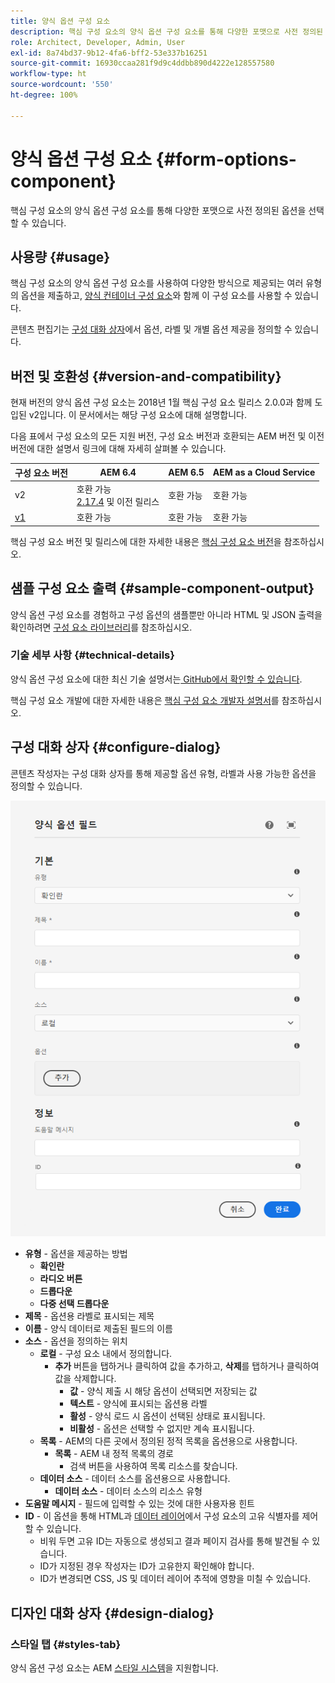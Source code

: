 ```yaml
---
title: 양식 옵션 구성 요소
description: 핵심 구성 요소의 양식 옵션 구성 요소를 통해 다양한 포맷으로 사전 정의된 옵션을 선택할 수 있습니다.
role: Architect, Developer, Admin, User
exl-id: 8a74bd37-9b12-4fa6-bff2-53e337b16251
source-git-commit: 16930ccaa281f9d9c4ddbb890d4222e128557580
workflow-type: ht
source-wordcount: '550'
ht-degree: 100%

---
```


# 양식 옵션 구성 요소 {#form-options-component}

핵심 구성 요소의 양식 옵션 구성 요소를 통해 다양한 포맷으로 사전 정의된 옵션을 선택할 수 있습니다.

## 사용량 {#usage}

핵심 구성 요소의 양식 옵션 구성 요소를 사용하여 다양한 방식으로 제공되는 여러 유형의 옵션을 제출하고, [양식 컨테이너 구성 요소](form-container.md)와 함께 이 구성 요소를 사용할 수 있습니다.

콘텐츠 편집기는 [구성 대화 상자](#configure-dialog)에서 옵션, 라벨 및 개별 옵션 제공을 정의할 수 있습니다.

## 버전 및 호환성 {#version-and-compatibility}

현재 버전의 양식 옵션 구성 요소는 2018년 1월 핵심 구성 요소 릴리스 2.0.0과 함께 도입된 v2입니다. 이 문서에서는 해당 구성 요소에 대해 설명합니다.

다음 표에서 구성 요소의 모든 지원 버전, 구성 요소 버전과 호환되는 AEM 버전 및 이전 버전에 대한 설명서 링크에 대해 자세히 살펴볼 수 있습니다.

| 구성 요소 버전 | AEM 6.4 | AEM 6.5 | AEM as a Cloud Service |
|--- |--- |--- |---|
| v2 | 호환 가능 <br>[2.17.4](/help/versions.md) 및 이전 릴리스 | 호환 가능 | 호환 가능 |
| [v1](/help/components/v1/form-options-v1.md) | 호환 가능 | 호환 가능 | 호환 가능 |

핵심 구성 요소 버전 및 릴리스에 대한 자세한 내용은 [핵심 구성 요소 버전](/help/versions.md)을 참조하십시오.

## 샘플 구성 요소 출력 {#sample-component-output}

양식 옵션 구성 요소를 경험하고 구성 옵션의 샘플뿐만 아니라 HTML 및 JSON 출력을 확인하려면 [구성 요소 라이브러리](https://adobe.com/go/aem_cmp_library_form_options_kr)를 참조하십시오.

### 기술 세부 사항 {#technical-details}

양식 옵션 구성 요소에 대한 최신 기술 설명서는[ GitHub에서 확인할 수 있습니다](https://adobe.com/go/aem_cmp_tech_form_options_v2_kr).

핵심 구성 요소 개발에 대한 자세한 내용은 [핵심 구성 요소 개발자 설명서](/help/developing/overview.md)를 참조하십시오.

## 구성 대화 상자 {#configure-dialog}

콘텐츠 작성자는 구성 대화 상자를 통해 제공할 옵션 유형, 라벨과 사용 가능한 옵션을 정의할 수 있습니다.

![양식 옵션 구성 요소의 편집 대화 상자](/help/assets/form-options-edit.png)

* **유형** - 옵션을 제공하는 방법
   * **확인란**
   * **라디오 버튼**
   * **드롭다운**
   * **다중 선택 드롭다운**
* **제목** - 옵션용 라벨로 표시되는 제목
* **이름** - 양식 데이터로 제출된 필드의 이름
* **소스** - 옵션을 정의하는 위치
   * **로컬** - 구성 요소 내에서 정의합니다.
      * **추가** 버튼을 탭하거나 클릭하여 값을 추가하고, **삭제**&#x200B;를 탭하거나 클릭하여 값을 삭제합니다.
         * **값** - 양식 제출 시 해당 옵션이 선택되면 저장되는 값
         * **텍스트** - 양식에 표시되는 옵션용 라벨
         * **활성** - 양식 로드 시 옵션이 선택된 상태로 표시됩니다.
         * **비활성** - 옵션은 선택할 수 없지만 계속 표시됩니다.
   * **목록** - AEM의 다른 곳에서 정의된 정적 목록을 옵션용으로 사용합니다.
      * **목록** - AEM 내 정적 목록의 경로
         * 검색 버튼을 사용하여 목록 리소스를 찾습니다.
   * **데이터 소스** - 데이터 소스를 옵션용으로 사용합니다.
      * **데이터 소스** - 데이터 소스의 리소스 유형
* **도움말 메시지** - 필드에 입력할 수 있는 것에 대한 사용자용 힌트
* **ID** - 이 옵션을 통해 HTML과 [데이터 레이어](/help/developing/data-layer/overview.md)에서 구성 요소의 고유 식별자를 제어할 수 있습니다.
   * 비워 두면 고유 ID는 자동으로 생성되고 결과 페이지 검사를 통해 발견될 수 있습니다.
   * ID가 지정된 경우 작성자는 ID가 고유한지 확인해야 합니다.
   * ID가 변경되면 CSS, JS 및 데이터 레이어 추적에 영향을 미칠 수 있습니다.

## 디자인 대화 상자 {#design-dialog}

### 스타일 탭 {#styles-tab}

양식 옵션 구성 요소는 AEM [스타일 시스템](/help/get-started/authoring.md#component-styling)을 지원합니다.
